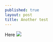 ```yaml
---
published: true
layout: post
title: Another test
---
```

Here
![]( https://www.dropbox.com/s/gjlqe01ifnkroer/gwj2Ub0G.jpg )